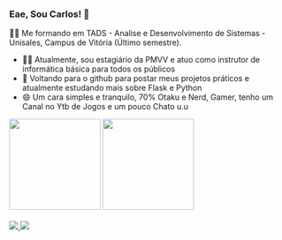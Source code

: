 ### Eae, Sou Carlos! 👋

  :student: Me formando em TADS - Analise e Desenvolvimento de Sistemas - Unisales, Campus de Vitória (Último semestre).

  - :man_teacher: Atualmente, sou estagiário da PMVV e atuo como instrutor de informática básica para todos os públicos 	
  - 🌱 Voltando para o github para postar meus projetos práticos e atualmente estudando mais sobre Flask e Python
  - 😄 Um cara simples e tranquilo, 70% Otaku e Nerd, Gamer, tenho um Canal no Ytb de Jogos e um pouco Chato u.u 
  
  <div>
    <img height="165em" src="https://github-readme-stats.vercel.app/api?username=CarloslFreitas&show_icons=true&theme=algolia "/>
    <img height="165em" src="https://github-readme-stats.vercel.app/api/top-langs/?username=CarloslFreitas&layout=compact&langs_count-16&theme=algolia  "/>
  </div>
    <br>
  <div>
    <a href="mailto: carlos.d.freitas0@gmail.com" > <img src="https://img.shields.io/badge/Gmail-D14836?style=for-the-badge&logo=gmail&logoColor=white" target="blank"> </a>
    <a href="https://www.youtube.com/channel/UCjUl5NjjwunMVWlZeEDeWdQ" > <img src="https://img.shields.io/badge/YouTube-FF0000?style=for-the-badge&logo=youtube&logoColor=white" target="blank"> </a>
</div>
  
